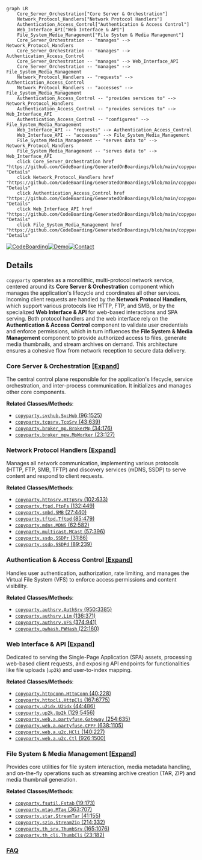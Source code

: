 ```mermaid
graph LR
    Core_Server_Orchestration["Core Server & Orchestration"]
    Network_Protocol_Handlers["Network Protocol Handlers"]
    Authentication_Access_Control["Authentication & Access Control"]
    Web_Interface_API["Web Interface & API"]
    File_System_Media_Management["File System & Media Management"]
    Core_Server_Orchestration -- "manages" --> Network_Protocol_Handlers
    Core_Server_Orchestration -- "manages" --> Authentication_Access_Control
    Core_Server_Orchestration -- "manages" --> Web_Interface_API
    Core_Server_Orchestration -- "manages" --> File_System_Media_Management
    Network_Protocol_Handlers -- "requests" --> Authentication_Access_Control
    Network_Protocol_Handlers -- "accesses" --> File_System_Media_Management
    Authentication_Access_Control -- "provides services to" --> Network_Protocol_Handlers
    Authentication_Access_Control -- "provides services to" --> Web_Interface_API
    Authentication_Access_Control -- "configures" --> File_System_Media_Management
    Web_Interface_API -- "requests" --> Authentication_Access_Control
    Web_Interface_API -- "accesses" --> File_System_Media_Management
    File_System_Media_Management -- "serves data to" --> Network_Protocol_Handlers
    File_System_Media_Management -- "serves data to" --> Web_Interface_API
    click Core_Server_Orchestration href "https://github.com/CodeBoarding/GeneratedOnBoardings/blob/main/copyparty/Core_Server_Orchestration.md" "Details"
    click Network_Protocol_Handlers href "https://github.com/CodeBoarding/GeneratedOnBoardings/blob/main/copyparty/Network_Protocol_Handlers.md" "Details"
    click Authentication_Access_Control href "https://github.com/CodeBoarding/GeneratedOnBoardings/blob/main/copyparty/Authentication_Access_Control.md" "Details"
    click Web_Interface_API href "https://github.com/CodeBoarding/GeneratedOnBoardings/blob/main/copyparty/Web_Interface_API.md" "Details"
    click File_System_Media_Management href "https://github.com/CodeBoarding/GeneratedOnBoardings/blob/main/copyparty/File_System_Media_Management.md" "Details"
```

[![CodeBoarding](https://img.shields.io/badge/Generated%20by-CodeBoarding-9cf?style=flat-square)](https://github.com/CodeBoarding/GeneratedOnBoardings)[![Demo](https://img.shields.io/badge/Try%20our-Demo-blue?style=flat-square)](https://www.codeboarding.org/demo)[![Contact](https://img.shields.io/badge/Contact%20us%20-%20contact@codeboarding.org-lightgrey?style=flat-square)](mailto:contact@codeboarding.org)

## Details

`copyparty` operates as a monolithic, multi-protocol network service, centered around its **Core Server & Orchestration** component which manages the application's lifecycle and coordinates all other services. Incoming client requests are handled by the **Network Protocol Handlers**, which support various protocols like HTTP, FTP, and SMB, or by the specialized **Web Interface & API** for web-based interactions and SPA serving. Both protocol handlers and the web interface rely on the **Authentication & Access Control** component to validate user credentials and enforce permissions, which in turn influences the **File System & Media Management** component to provide authorized access to files, generate media thumbnails, and stream archives on demand. This architecture ensures a cohesive flow from network reception to secure data delivery.

### Core Server & Orchestration [[Expand]](./Core_Server_Orchestration.md)
The central control plane responsible for the application's lifecycle, service orchestration, and inter-process communication. It initializes and manages other core components.


**Related Classes/Methods**:

- <a href="https://github.com/9001/copyparty/blob/hovudstraum/copyparty/svchub.py#L96-L1525" target="_blank" rel="noopener noreferrer">`copyparty.svchub.SvcHub` (96:1525)</a>
- <a href="https://github.com/9001/copyparty/blob/hovudstraum/copyparty/tcpsrv.py#L43-L639" target="_blank" rel="noopener noreferrer">`copyparty.tcpsrv.TcpSrv` (43:639)</a>
- <a href="https://github.com/9001/copyparty/blob/hovudstraum/copyparty/broker_mp.py#L34-L176" target="_blank" rel="noopener noreferrer">`copyparty.broker_mp.BrokerMp` (34:176)</a>
- <a href="https://github.com/9001/copyparty/blob/hovudstraum/copyparty/broker_mpw.py#L23-L127" target="_blank" rel="noopener noreferrer">`copyparty.broker_mpw.MpWorker` (23:127)</a>


### Network Protocol Handlers [[Expand]](./Network_Protocol_Handlers.md)
Manages all network communication, implementing various protocols (HTTP, FTP, SMB, TFTP) and discovery services (mDNS, SSDP) to serve content and respond to client requests.


**Related Classes/Methods**:

- <a href="https://github.com/9001/copyparty/blob/hovudstraum/copyparty/httpsrv.py#L102-L633" target="_blank" rel="noopener noreferrer">`copyparty.httpsrv.HttpSrv` (102:633)</a>
- <a href="https://github.com/9001/copyparty/blob/hovudstraum/copyparty/ftpd.py#L132-L449" target="_blank" rel="noopener noreferrer">`copyparty.ftpd.FtpFs` (132:449)</a>
- <a href="https://github.com/9001/copyparty/blob/hovudstraum/copyparty/smbd.py#L27-L440" target="_blank" rel="noopener noreferrer">`copyparty.smbd.SMB` (27:440)</a>
- <a href="https://github.com/9001/copyparty/blob/hovudstraum/copyparty/tftpd.py#L85-L479" target="_blank" rel="noopener noreferrer">`copyparty.tftpd.Tftpd` (85:479)</a>
- <a href="https://github.com/9001/copyparty/blob/hovudstraum/copyparty/mdns.py#L62-L582" target="_blank" rel="noopener noreferrer">`copyparty.mdns.MDNS` (62:582)</a>
- <a href="https://github.com/9001/copyparty/blob/hovudstraum/copyparty/multicast.py#L57-L396" target="_blank" rel="noopener noreferrer">`copyparty.multicast.MCast` (57:396)</a>
- <a href="https://github.com/9001/copyparty/blob/hovudstraum/copyparty/ssdp.py#L31-L86" target="_blank" rel="noopener noreferrer">`copyparty.ssdp.SSDPr` (31:86)</a>
- <a href="https://github.com/9001/copyparty/blob/hovudstraum/copyparty/ssdp.py#L89-L239" target="_blank" rel="noopener noreferrer">`copyparty.ssdp.SSDPd` (89:239)</a>


### Authentication & Access Control [[Expand]](./Authentication_Access_Control.md)
Handles user authentication, authorization, rate limiting, and manages the Virtual File System (VFS) to enforce access permissions and content visibility.


**Related Classes/Methods**:

- <a href="https://github.com/9001/copyparty/blob/hovudstraum/copyparty/authsrv.py#L950-L3385" target="_blank" rel="noopener noreferrer">`copyparty.authsrv.AuthSrv` (950:3385)</a>
- <a href="https://github.com/9001/copyparty/blob/hovudstraum/copyparty/authsrv.py#L136-L371" target="_blank" rel="noopener noreferrer">`copyparty.authsrv.Lim` (136:371)</a>
- <a href="https://github.com/9001/copyparty/blob/hovudstraum/copyparty/authsrv.py#L374-L941" target="_blank" rel="noopener noreferrer">`copyparty.authsrv.VFS` (374:941)</a>
- <a href="https://github.com/9001/copyparty/blob/hovudstraum/copyparty/pwhash.py#L22-L160" target="_blank" rel="noopener noreferrer">`copyparty.pwhash.PWHash` (22:160)</a>


### Web Interface & API [[Expand]](./Web_Interface_API.md)
Dedicated to serving the Single-Page Application (SPA) assets, processing web-based client requests, and exposing API endpoints for functionalities like file uploads (`up2k`) and user-to-index mapping.


**Related Classes/Methods**:

- <a href="https://github.com/9001/copyparty/blob/hovudstraum/copyparty/httpconn.py#L40-L228" target="_blank" rel="noopener noreferrer">`copyparty.httpconn.HttpConn` (40:228)</a>
- <a href="https://github.com/9001/copyparty/blob/hovudstraum/copyparty/httpcli.py#L167-L6775" target="_blank" rel="noopener noreferrer">`copyparty.httpcli.HttpCli` (167:6775)</a>
- <a href="https://github.com/9001/copyparty/blob/hovudstraum/copyparty/u2idx.py#L44-L486" target="_blank" rel="noopener noreferrer">`copyparty.u2idx.U2idx` (44:486)</a>
- <a href="https://github.com/9001/copyparty/blob/hovudstraum/copyparty/up2k.py#L129-L5456" target="_blank" rel="noopener noreferrer">`copyparty.up2k.Up2k` (129:5456)</a>
- <a href="https://github.com/9001/copyparty/blob/hovudstraum/copyparty/web/a/partyfuse.py#L254-L635" target="_blank" rel="noopener noreferrer">`copyparty.web.a.partyfuse.Gateway` (254:635)</a>
- <a href="https://github.com/9001/copyparty/blob/hovudstraum/copyparty/web/a/partyfuse.py#L638-L1105" target="_blank" rel="noopener noreferrer">`copyparty.web.a.partyfuse.CPPF` (638:1105)</a>
- <a href="https://github.com/9001/copyparty/blob/hovudstraum/copyparty/web/a/u2c.py#L140-L227" target="_blank" rel="noopener noreferrer">`copyparty.web.a.u2c.HCli` (140:227)</a>
- <a href="https://github.com/9001/copyparty/blob/hovudstraum/copyparty/web/a/u2c.py#L926-L1500" target="_blank" rel="noopener noreferrer">`copyparty.web.a.u2c.Ctl` (926:1500)</a>


### File System & Media Management [[Expand]](./File_System_Media_Management.md)
Provides core utilities for file system interaction, media metadata handling, and on-the-fly operations such as streaming archive creation (TAR, ZIP) and media thumbnail generation.


**Related Classes/Methods**:

- <a href="https://github.com/9001/copyparty/blob/hovudstraum/copyparty/fsutil.py#L19-L173" target="_blank" rel="noopener noreferrer">`copyparty.fsutil.Fstab` (19:173)</a>
- <a href="https://github.com/9001/copyparty/blob/hovudstraum/copyparty/mtag.py#L363-L707" target="_blank" rel="noopener noreferrer">`copyparty.mtag.MTag` (363:707)</a>
- <a href="https://github.com/9001/copyparty/blob/hovudstraum/copyparty/star.py#L41-L155" target="_blank" rel="noopener noreferrer">`copyparty.star.StreamTar` (41:155)</a>
- <a href="https://github.com/9001/copyparty/blob/hovudstraum/copyparty/szip.py#L214-L332" target="_blank" rel="noopener noreferrer">`copyparty.szip.StreamZip` (214:332)</a>
- <a href="https://github.com/9001/copyparty/blob/hovudstraum/copyparty/th_srv.py#L165-L1076" target="_blank" rel="noopener noreferrer">`copyparty.th_srv.ThumbSrv` (165:1076)</a>
- <a href="https://github.com/9001/copyparty/blob/hovudstraum/copyparty/th_cli.py#L23-L182" target="_blank" rel="noopener noreferrer">`copyparty.th_cli.ThumbCli` (23:182)</a>




### [FAQ](https://github.com/CodeBoarding/GeneratedOnBoardings/tree/main?tab=readme-ov-file#faq)